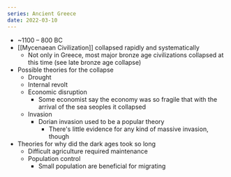```yaml
---
series: Ancient Greece
date: 2022-03-10
---
```


- ~1100 – 800 BC
- [[Mycenaean Civilization]] collapsed rapidly and systematically
    - Not only in Greece, most major bronze age civilizations collapsed at this time (see late bronze age collapse)
- Possible theories for the collapse
    - Drought
    - Internal revolt
    - Economic disruption
        - Some economist say the economy was so fragile that with the arrival of the sea seoples it collapsed
    - Invasion
        - Dorian invasion used to be a popular theory
            - There's little evidence for any kind of massive invasion, though
- Theories for why did the dark ages took so long
    - Difficult agriculture required maintenance
    - Population control
		- Small population are beneficial for migrating
